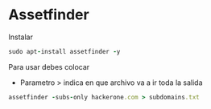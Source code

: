 # Assetfinder

Instalar

```ruby
sudo apt-install assetfinder -y
```

Para usar debes colocar

* Parametro > indica en que archivo va a ir toda la salida

```ruby
assetfinder -subs-only hackerone.com > subdomains.txt
```


































